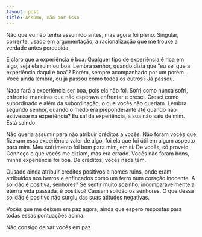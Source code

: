 ```yaml
---
layout: post
title: Assumo, não por isso
---
```


Não que eu não tenha assumido antes, mas agora foi pleno. Singular, corrente, usado em argumentação, a racionalização que me trouxe a verdade antes percebida.

É claro que a experiência é boa. Qualquer tipo de experiência é rica em algo, seja ela ruim ou boa. Lembra senhor, quando dizia que “eu sei que a experiência daqui é boa”? Porém, sempre acompanhado por um porém. Você ainda lembra, ou já passou como todos os outros? Já passou.

Nada fará a experiência ser boa, pois ela não foi. Sofri como nunca sofri, enfrentei maneiras que não esperava enfrentar e cresci. Cresci como subordinado e além da subordinação, o que vocês não queriam. Lembra segundo senhor, quando o medo era preponderante até quando não estivesse na experiência? Eu saí da experiência, a sua não saiu de mim. Está saindo.

Não queria assumir para não atribuir créditos a vocês. Não foram vocês que fizeram essa experiência valer de algo, foi ela que foi útil em algum aspecto para mim. Meu sofrimento foi bom para mim, em si. De vocês, só proveio. Conheço o que vocês me diziam, mas era errado. Vocês não foram bons, minha experiência foi boa. De créditos, vocês nada têm.

Ousado ainda atribuir créditos positivos a nomes ruins, onde eram atribuídos aos berros e enfincados como um ferro num coração inocente. A solidão é positiva, senhores? Se sentir muito sozinho, incomparavelmente a eterna vida passada, é positivo? Causam solidão os senhores. O que dessa solidão é positivo não surgiu das suas atitudes negativas.

Vocês que me deixem em paz agora, ainda que espero respostas para todas essas pontuações acima.

Não consigo deixar vocês em paz.
